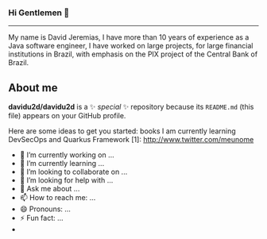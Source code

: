 ### Hi Gentlemen 👋
______________________________________________________________________________________

My name is David Jeremias, I have more than 10 years of experience as a Java software engineer, I have worked on large projects, for large financial institutions in Brazil, with emphasis on the PIX project of the Central Bank of Brazil.

## About me

**davidu2d/davidu2d** is a ✨ _special_ ✨ repository because its `README.md` (this file) appears on your GitHub profile.

Here are some ideas to get you started:
books I am currently learning DevSecOps and Quarkus Framework
[1]: http://www.twitter.com/meunome
- 🔭 I’m currently working on ...
- 🌱 I’m currently learning ...
- 👯 I’m looking to collaborate on ...
- 🤔 I’m looking for help with ...
- 💬 Ask me about ...
- 📫 How to reach me: ...
- 😄 Pronouns: ...
- ⚡ Fun fact: ...
- 
